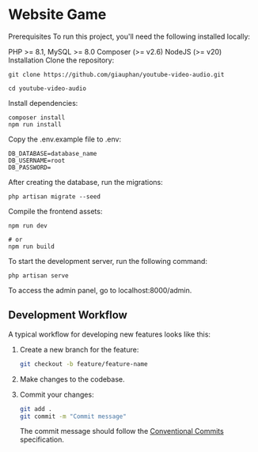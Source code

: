 # Website Game
Prerequisites
To run this project, you'll need the following installed locally:

PHP >= 8.1, MySQL >= 8.0
Composer (>= v2.6)
NodeJS (>= v20)
Installation
Clone the repository:
```
git clone https://github.com/giauphan/youtube-video-audio.git

cd youtube-video-audio

```

Install dependencies:
```
composer install 
npm run install
```
Copy the .env.example file to .env:

```
DB_DATABASE=database_name 
DB_USERNAME=root
DB_PASSWORD=
```

After creating the database, run the migrations:

```
php artisan migrate --seed
```
Compile the frontend assets:
```
npm run dev

# or
npm run build
```
To start the development server, run the following command:
```
php artisan serve 
```
To access the admin panel, go to localhost:8000/admin.

## Development Workflow

A typical workflow for developing new features looks like this:

1. Create a new branch for the feature:

   ```bash
   git checkout -b feature/feature-name
   ```

2. Make changes to the codebase.
3. Commit your changes:

   ```bash
   git add .
   git commit -m "Commit message"
   ```

   The commit message should follow the [Conventional Commits](https://www.conventionalcommits.org/en/v1.0.0/) specification.

